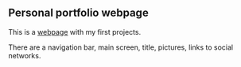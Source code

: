 ## Personal portfolio webpage

This is a [webpage](https://irinatuma.github.io/Personal-Portfolio-Webpage/) with my first projects.

There are a navigation bar, main screen, title, pictures, links to social networks.

